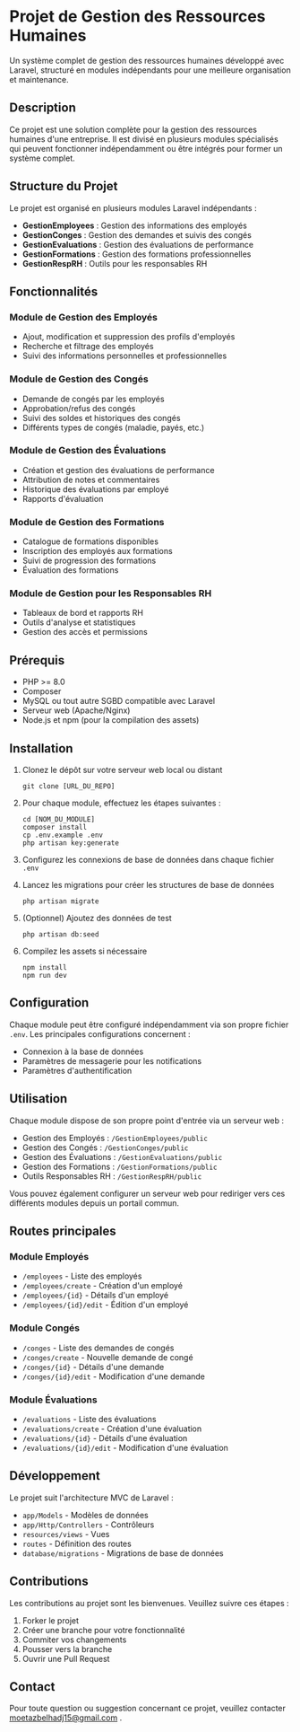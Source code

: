 # Projet de Gestion des Ressources Humaines

Un système complet de gestion des ressources humaines développé avec Laravel, structuré en modules indépendants pour une meilleure organisation et maintenance.

## Description

Ce projet est une solution complète pour la gestion des ressources humaines d'une entreprise. Il est divisé en plusieurs modules spécialisés qui peuvent fonctionner indépendamment ou être intégrés pour former un système complet.

## Structure du Projet

Le projet est organisé en plusieurs modules Laravel indépendants :

- **GestionEmployees** : Gestion des informations des employés
- **GestionConges** : Gestion des demandes et suivis des congés
- **GestionEvaluations** : Gestion des évaluations de performance
- **GestionFormations** : Gestion des formations professionnelles
- **GestionRespRH** : Outils pour les responsables RH

## Fonctionnalités

### Module de Gestion des Employés
- Ajout, modification et suppression des profils d'employés
- Recherche et filtrage des employés
- Suivi des informations personnelles et professionnelles

### Module de Gestion des Congés
- Demande de congés par les employés
- Approbation/refus des congés
- Suivi des soldes et historiques des congés
- Différents types de congés (maladie, payés, etc.)

### Module de Gestion des Évaluations
- Création et gestion des évaluations de performance
- Attribution de notes et commentaires
- Historique des évaluations par employé
- Rapports d'évaluation

### Module de Gestion des Formations
- Catalogue de formations disponibles
- Inscription des employés aux formations
- Suivi de progression des formations
- Évaluation des formations

### Module de Gestion pour les Responsables RH
- Tableaux de bord et rapports RH
- Outils d'analyse et statistiques
- Gestion des accès et permissions

## Prérequis

- PHP >= 8.0
- Composer
- MySQL ou tout autre SGBD compatible avec Laravel
- Serveur web (Apache/Nginx)
- Node.js et npm (pour la compilation des assets)

## Installation

1. Clonez le dépôt sur votre serveur web local ou distant
   ```
   git clone [URL_DU_REPO]
   ```

2. Pour chaque module, effectuez les étapes suivantes :
   ```
   cd [NOM_DU_MODULE]
   composer install
   cp .env.example .env
   php artisan key:generate
   ```

3. Configurez les connexions de base de données dans chaque fichier `.env`

4. Lancez les migrations pour créer les structures de base de données
   ```
   php artisan migrate
   ```

5. (Optionnel) Ajoutez des données de test
   ```
   php artisan db:seed
   ```

6. Compilez les assets si nécessaire
   ```
   npm install
   npm run dev
   ```

## Configuration

Chaque module peut être configuré indépendamment via son propre fichier `.env`. Les principales configurations concernent :
- Connexion à la base de données
- Paramètres de messagerie pour les notifications
- Paramètres d'authentification

## Utilisation

Chaque module dispose de son propre point d'entrée via un serveur web :

- Gestion des Employés : `/GestionEmployees/public`
- Gestion des Congés : `/GestionConges/public`
- Gestion des Évaluations : `/GestionEvaluations/public`
- Gestion des Formations : `/GestionFormations/public`
- Outils Responsables RH : `/GestionRespRH/public`

Vous pouvez également configurer un serveur web pour rediriger vers ces différents modules depuis un portail commun.

## Routes principales

### Module Employés
- `/employees` - Liste des employés
- `/employees/create` - Création d'un employé
- `/employees/{id}` - Détails d'un employé
- `/employees/{id}/edit` - Édition d'un employé

### Module Congés
- `/conges` - Liste des demandes de congés
- `/conges/create` - Nouvelle demande de congé
- `/conges/{id}` - Détails d'une demande
- `/conges/{id}/edit` - Modification d'une demande

### Module Évaluations
- `/evaluations` - Liste des évaluations
- `/evaluations/create` - Création d'une évaluation
- `/evaluations/{id}` - Détails d'une évaluation
- `/evaluations/{id}/edit` - Modification d'une évaluation

## Développement

Le projet suit l'architecture MVC de Laravel :
- `app/Models` - Modèles de données
- `app/Http/Controllers` - Contrôleurs
- `resources/views` - Vues
- `routes` - Définition des routes
- `database/migrations` - Migrations de base de données

## Contributions

Les contributions au projet sont les bienvenues. Veuillez suivre ces étapes :
1. Forker le projet
2. Créer une branche pour votre fonctionnalité
3. Commiter vos changements
4. Pousser vers la branche
5. Ouvrir une Pull Request

## Contact

Pour toute question ou suggestion concernant ce projet, veuillez contacter moetazbelhadj15@gmail.com .
